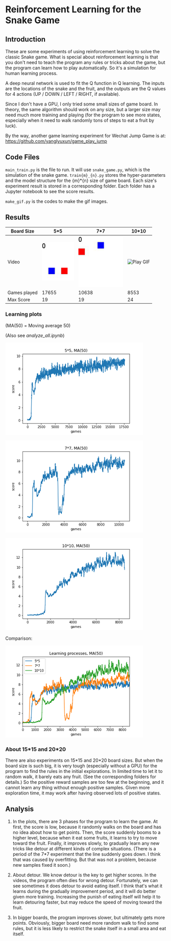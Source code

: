 # Reinforcement Learning for the Snake Game

## Introduction

These are some experiments of using reinforcement learning to solve the classic Snake game. What is special about reinforcement learning is that you don't need to teach the program any rules or tricks about the game, but the program can learn how to play automatically. So it's a simulation for human learning process.

A deep neural network is used to fit the Q function in Q learning. The inputs are the locations of the snake and the fruit, and the outputs are the Q values for 4 actions (UP / DOWN / LEFT / RIGHT, if available). 

Since I don't have a GPU, I only tried some small sizes of game board. In theory, the same algorithm should work on any size, but a larger size may need much more training and playing (for the program to see more states, especially when it need to walk randomly tons of steps to eat a fruit by luck).

By the way, another game learning experiment for Wechat Jump Game is at: https://github.com/yanglyuxun/game_play_jump 

## Code Files

`main_train.py` is the file to run. It will use `snake_game.py`, which is the simulation of the snake game. `train{m}_{n}.py` stores the hyper-parameters and the model structure for the {m}\*{n} size of game board. Each size's experiment result is stored in a corresponding folder. Each folder has a Jupyter notebook to see the score results.

`make_gif.py` is the codes to make the gif images.

## Results 

|Board Size      | 5\*5                       | 7\*7                        | 10\*10                        |
| -------------- | -------------------------- | --------------------------- | ----------------------------- |
|Video           | ![Play GIF](./5_5/play.gif)| ![Play GIF](./7_7/play.gif) | ![Play GIF](./10_10/play.gif) |
|Games played    |  17655     |   10638         |        8553    |
|Max Score | 19 | 19| 24|

### Learning plots

(MA(50) = Moving average 50)

(Also see *analyze_all.ipynb*)

![Score plot](./5_5/plot50.png)

![Score plot](./7_7/plot50.png)

![Score plot](./10_10/plot50.png)


Comparison:

![Score plot](./plot50.png)

### About 15\*15 and 20\*20

There are also experiments on 15\*15 and 20\*20 board sizes. But when the board size is such big, it is very tough (especially without a GPU) for the program to find the rules in the initial explorations. In limited time to let it to random walk, it barely eats any fruit. (See the corresponding folders for details.) So the positive reward samples are too few at the beginning, and it cannot learn any thing without enough positive samples. Given more exploration time, it may work after having observed lots of positive states.

## Analysis

1. In the plots, there are 3 phases for the program to learn the game. At first, the score is low, because it randomly walks on the board and has no idea about how to get points. Then, the score suddenly booms to a higher level, because when it eat some fruits, it learns to try to move toward the fruit. Finally, it improves slowly, to gradually learn any new tricks like detour at different kinds of complex situations. (There is a period of the 7\*7 experiment that the line suddenly goes down. I think that was caused by overfitting. But that was not a problem, because new samples fixed it soon.) 

1. About detour. We know detour is the key to get higher scores. In the videos, the program often dies for wrong detour. Fortunately, we can see sometimes it does detour to avoid eating itself. I think that's what it learns during the gradually improvement period, and it will do better given more training. Increasing the punish of eating itself will help it to learn detouring faster, but may reduce the speed of moving toward the fruit.

1. In bigger boards, the program improves slower, but ultimately gets more points. Obviously, bigger board need more random walk to find some rules, but it is less likely to restrict the snake itself in a small area and eat itself. 
